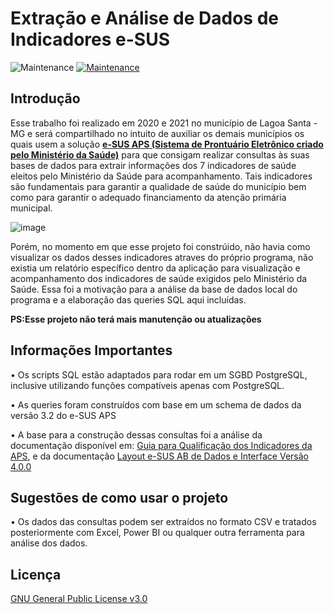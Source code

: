 # Extração e Análise de Dados de Indicadores e-SUS 
![Maintenance](https://img.shields.io/badge/PostgreSQL-316192?style=for-the-badge&logo=postgresql&logoColor=white)
[![Maintenance](https://img.shields.io/badge/Maintained%3F-no-red.svg)](https://bitbucket.org/lbesson/ansi-colors) 

## Introdução

Esse trabalho foi realizado em  2020 e 2021 no município de Lagoa Santa - MG e será compartilhado no intuito de auxiliar os demais municípios os quais usem a solução [**e-SUS APS (Sistema de Prontuário Eletrônico criado pelo Ministério da Saúde)**](https://sisaps.saude.gov.br/esus/) para que consigam realizar consultas às suas bases de dados para extrair informações dos 7 indicadores de saúde eleitos pelo Ministério da Saúde para acompanhamento. Tais indicadores são fundamentais para garantir a qualidade de saúde do município bem como para garantir o adequado financiamento da atenção primária municipal. 

 ![image](https://user-images.githubusercontent.com/100050236/156830775-c2620747-5dc5-4ab0-a296-f59bc5af8361.png)


Porém, no momento em que esse projeto foi constrúido, não havia como visualizar os dados desses indicadores atraves do próprio programa, não existia um relatório específico dentro da aplicação para visualização e acompanhamento dos indicadores de saúde exigidos pelo Ministério da Saúde. Essa foi a motivação para a análise da base de dados local do programa e a elaboração das queries SQL aqui incluídas.
 

**PS:Esse projeto não terá mais manutenção ou atualizações**
 
## Informações Importantes

• Os scripts SQL estão adaptados para rodar em um SGBD PostgreSQL, inclusive utilizando funções compatíveis apenas com PostgreSQL.

• As queries foram construídos com base em um schema de dados da versão 3.2 do e-SUS APS

• A base para a construção dessas consultas foi a análise da documentação disponível em: [Guia para Qualificação dos Indicadores da APS](http://189.28.128.100/dab/docs/portaldab/documentos/esus/qualificadores_indicador_PEC.pdf), e da documentação [Layout e-SUS AB de Dados e Interface Versão 4.0.0](https://integracao.esusab.ufsc.br/v400/)

## Sugestões de como usar o projeto

• Os dados  das consultas podem ser extraídos no formato CSV e tratados posteriormente com Excel, Power BI ou qualquer outra ferramenta para análise dos dados.

## Licença 

[GNU General Public License v3.0 ](https://www.gnu.org/licenses/gpl-3.0.pt-br.html)








